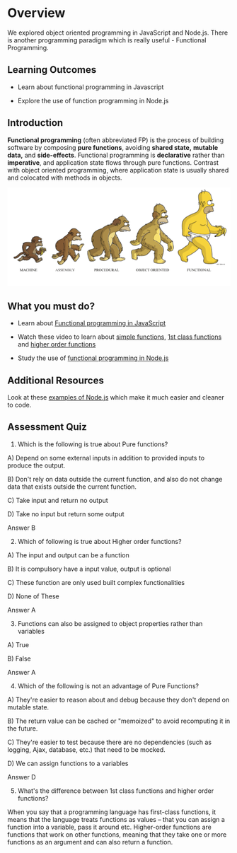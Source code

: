 
  

  

  

# Overview

  

  

  

We explored object oriented programming in JavaScript and Node.js. There is another programming paradigm which is really useful - Functional Programming.

  

  

  

## Learning Outcomes

  

  

  

- Learn about functional programming in Javascript

  

  

- Explore the use of function programming in Node.js

  

  

  

## Introduction

  

  

  

**Functional programming** (often abbreviated FP) is the process of building software by composing **pure functions**, avoiding **shared state,**  **mutable data,** and **side-effects**. Functional programming is **declarative** rather than **imperative**, and application state flows through pure functions. Contrast with object oriented programming, where application state is usually shared and colocated with methods in objects.

  ![enter image description here](https://raw.githubusercontent.com/subhaoi/bewdsprint4/master/images/functional.png)

  

  

## What you must do?

  

  

  

- Learn about [Functional programming in JavaScript](https://opensource.com/article/17/6/functional-javascript#:~:text=Scheme%2C%20being%20a%20dialect%20of,is%20a%20functional%20programming%20language.&text=Those%20first%2Dclass%20functions%20are,%2C%20procedural%2C%20and%20functional%20paradigms)

  

- Watch these video to learn about [simple functions](https://www.youtube.com/watch?v=KWk9BNBtFtg&t=9s), [1st class functions](https://www.youtube.com/watch?v=1ieC6JZmF5w) and [higher order functions](https://www.youtube.com/watch?v=O9lMynNdka4)

  

- Study the use of [functional programming in Node.js](https://nodefunction.com/functional-programming/functional-programming-in-javascript-nodejs-explained-with-example/)

  
  

  

## Additional Resources

  

  

Look at these [examples of Node.js](https://rangle.io/blog/refactoring-node-with-higher-order-functions/) which make it much easier and cleaner to code.

  

  

## Assessment Quiz

  

  

1. Which is the following is true about Pure functions?

  

A) Depend on some external inputs in addition to provided inputs to produce the output.

  

B) Don't rely on data outside the current function, and also do not change data that exists outside the current function.

  

C) Take input and return no output

  

D) Take no input but return some output

  

Answer B

  

  

2. Which of following is true about Higher order functions?

  

A) The input and output can be a function

  

B) It is compulsory have a input value, output is optional

  

C) These function are only used built complex functionalities

  

D) None of These

  

Answer A

  

  

3. Functions can also be assigned to object properties rather than variables

  

A) True

  

B) False

  

Answer A

  

  

4. Which of the following is not an advantage of Pure Functions?

  

A) They're easier to reason about and debug because they don't depend on mutable state.

  

B) The return value can be cached or "memoized" to avoid recomputing it in the future.

  

C) They're easier to test because there are no dependencies (such as logging, Ajax, database, etc.) that need to be mocked.

  

D) We can assign functions to a variables

  

Answer D

  
  

5. What's the difference between 1st class functions and higher order functions?

  

When you say that a programming language has first-class functions, it means that the language treats functions as values – that you can assign a function into a variable, pass it around etc. Higher-order functions are functions that work on other functions, meaning that they take one or more functions as an argument and can also return a function.